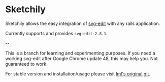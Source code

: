 # Sketchily

Sketchily allows the easy integration of [svg-edit](http://code.google.com/p/svg-edit/) with any rails application.

Currently supports and provides `svg-edit-2.8.1`.

--

This is a branch for learning and experimenting purposes. If you need a working svg-edit after Google Chrome update 48, this may help you. Not guaranteed to work.

For stable version and installation/usage please visit [lml's original git](https://github.com/lml/sketchily).
